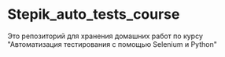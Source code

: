 # Stepik_auto_tests_course
Это репозиторий для хранения домашних работ по курсу "Автоматизация тестирования с помощью Selenium и Python"
